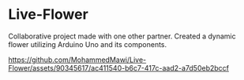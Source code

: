 # Live-Flower
Collaborative project made with one other partner. Created a dynamic flower utilizing Arduino Uno and its components.


https://github.com/MohammedMawi/Live-Flower/assets/90345617/ac411540-b6c7-417c-aad2-a7d50eb2bccf

